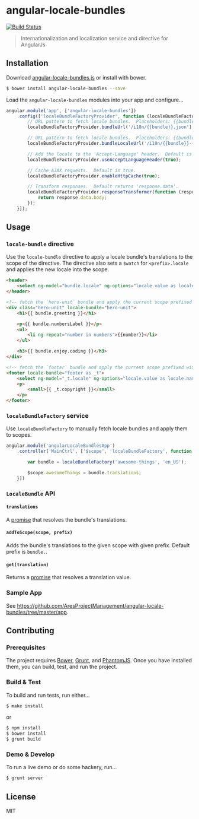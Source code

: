 # angular-locale-bundles

[![Build Status](https://travis-ci.org/AresProjectManagement/angular-locale-bundles.png?branch=master)](https://travis-ci.org/AresProjectManagement/angular-locale-bundles)

> Internationalization and localization service and directive for AngularJs

## Installation

Download [angular-locale-bundles.js](https://github.com/AresProjectManagement/angular-locale-bundles/blob/master/src/angular-locale-bundles.js) or install with bower.

```bash
$ bower install angular-locale-bundles --save
```

Load the `angular-locale-bundles` modules into your app and configure...

```javascript
angular.module('app', ['angular-locale-bundles'])
    .config(['localeBundleFactoryProvider', function (localeBundleFactoryProvider) {
        // URL pattern to fetch locale bundles.  Placeholders: {{bundle}}
        localeBundleFactoryProvider.bundleUrl('/i18n/{{bundle}}.json');

        // URL pattern to fetch locale bundles.  Placeholders: {{bundle}} and {{locale}}
        localeBundleFactoryProvider.bundleLocaleUrl('/i18n/{{bundle}}-{{locale}}.json');

        // Add the locale to the 'Accept-Language' header.  Default is true.
        localeBundleFactoryProvider.useAcceptLanguageHeader(true);

        // Cache AJAX requests.  Default is true.
        localeBundleFactoryProvider.enableHttpCache(true);

        // Transform responses.  Default returns 'response.data'.
        localeBundleFactoryProvider.responseTransformer(function (response) {
            return response.data.body;
        });
    }]);
```

## Usage

### `locale-bundle` directive

Use the `locale-bundle` directive to apply a locale bundle's translations to the scope of the directive.  The directive also
sets a `$watch` for `<prefix>.locale` and applies the new locale into the scope.

```html
<header>
    <select ng-model="bundle.locale" ng-options="locale.value as locale.name for locale in locales"></select>
</header>

<!-- fetch the `hero-unit` bundle and apply the current scope prefixed with `bundle.` (default) -->
<div class="hero-unit" locale-bundle="hero-unit">
    <h1>{{ bundle.greeting }}</h1>

    <p>{{ bundle.numbersLabel }}</p>
    <ul>
        <li ng-repeat="number in numbers">{{number}}</li>
    </ul>

    <h3>{{ bundle.enjoy.coding }}</h3>
</div>

<!-- fetch the `footer` bundle and apply the current scope prefixed with `_t.` -->
<footer locale-bundle="footer as _t">
    <select ng-model="_t.locale" ng-options="locale.value as locale.name for locale in locales"></select>
    <p>
        <small>{{ _t.copyright }}</small>
    </p>
</footer>

```

### `localeBundleFactory` service

Use `localeBundleFactory` to manually fetch locale bundles and apply them to scopes.

```javascript
angular.module('angularLocaleBundlesApp')
    .controller('MainCtrl', ['$scope', 'localeBundleFactory', function ($scope, localeBundleFactory) {

        var bundle = localeBundleFactory('awesome-things', 'en_US');

        $scope.awesomeThings = bundle.translations;
    }])
```

### `LocaleBundle` API

#### `translations`
A [promise](http://docs.angularjs.org/api/ng.$q) that resolves the bundle's translations.

#### `addToScope(scope, prefix)`
Adds the bundle's translations to the given scope with given prefix.  Default prefix is `bundle.`.

#### `get(translation)`
Returns a [promise](http://docs.angularjs.org/api/ng.$q) that resolves a translation value.

### Sample App

See https://github.com/AresProjectManagement/angular-locale-bundles/tree/master/app.

## Contributing

### Prerequisites

The project requires [Bower](http://bower.io), [Grunt](http://gruntjs.com), and [PhantomJS](http://phantomjs.org).  Once you have installed them, you can build, test, and run the project.

### Build & Test

To build and run tests, run either...

```bash
$ make install
```

or

```bash
$ npm install
$ bower install
$ grunt build
```

### Demo & Develop

To run a live demo or do some hackery, run...

```bash
$ grunt server
```

## License

MIT